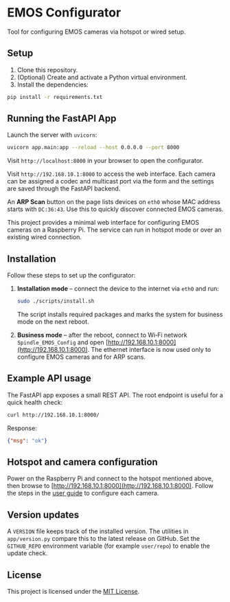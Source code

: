 # EMOS Configurator

Tool for configuring EMOS cameras via hotspot or wired setup.

## Setup

1. Clone this repository.
2. (Optional) Create and activate a Python virtual environment.
3. Install the dependencies:

```bash
pip install -r requirements.txt
```

## Running the FastAPI App

Launch the server with `uvicorn`:

```bash
uvicorn app.main:app --reload --host 0.0.0.0 --port 8000
```

Visit `http://localhost:8000` in your browser to open the configurator.

Visit `http://192.168.10.1:8000` to access the web interface. Each camera can be
assigned a codec and multicast port via the form and the settings are saved
through the FastAPI backend.

An **ARP Scan** button on the page lists devices on `eth0` whose MAC address
starts with `DC:36:43`. Use this to quickly discover connected EMOS cameras.

This project provides a minimal web interface for configuring EMOS cameras on a Raspberry Pi. The service can run in hotspot mode or over an existing wired connection.

## Installation

Follow these steps to set up the configurator:

1. **Installation mode** – connect the device to the internet via `eth0` and run:

   ```bash
   sudo ./scripts/install.sh
   ```

   The script installs required packages and marks the system for business mode on the next reboot.

2. **Business mode** – after the reboot, connect to Wi‑Fi network `Spindle_EMOS_Config` and open [http://192.168.10.1:8000](http://192.168.10.1:8000). The ethernet interface is now used only to configure EMOS cameras and for ARP scans.

## Example API usage

The FastAPI app exposes a small REST API. The root endpoint is useful for a quick health check:

```bash
curl http://192.168.10.1:8000/
```

Response:

```json
{"msg": "ok"}
```

## Hotspot and camera configuration

Power on the Raspberry Pi and connect to the hotspot mentioned above, then browse to [http://192.168.10.1:8000](http://192.168.10.1:8000). Follow the steps in the [user guide](userguide.md) to configure each camera.

## Version updates

A `VERSION` file keeps track of the installed version. The utilities in `app/version.py` compare this to the latest release on GitHub. Set the `GITHUB_REPO` environment variable (for example `user/repo`) to enable the update check.



## License

This project is licensed under the [MIT License](LICENSE).



